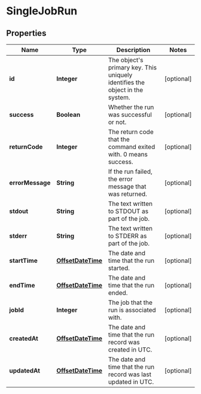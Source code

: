 

# SingleJobRun

## Properties

Name | Type | Description | Notes
------------ | ------------- | ------------- | -------------
**id** | **Integer** | The object&#39;s primary key. This uniquely identifies the object in the system. |  [optional]
**success** | **Boolean** | Whether the run was successful or not. |  [optional]
**returnCode** | **Integer** | The return code that the command exited with. 0 means success. |  [optional]
**errorMessage** | **String** | If the run failed, the error message that was returned. |  [optional]
**stdout** | **String** | The text written to STDOUT as part of the job. |  [optional]
**stderr** | **String** | The text written to STDERR as part of the job. |  [optional]
**startTime** | [**OffsetDateTime**](OffsetDateTime.md) | The date and time that the run started. |  [optional]
**endTime** | [**OffsetDateTime**](OffsetDateTime.md) | The date and time that the run ended. |  [optional]
**jobId** | **Integer** | The job that the run is associated with. |  [optional]
**createdAt** | [**OffsetDateTime**](OffsetDateTime.md) | The date and time that the run record was created in UTC. |  [optional]
**updatedAt** | [**OffsetDateTime**](OffsetDateTime.md) | The date and time that the run record was last updated in UTC. |  [optional]



